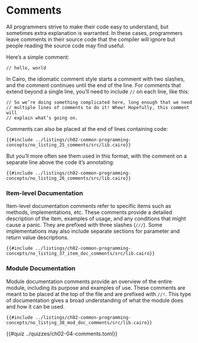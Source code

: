 # Comments

All programmers strive to make their code easy to understand, but sometimes extra explanation is warranted. In these cases, programmers leave comments in their source code that the compiler will ignore but people reading the source code may find useful.

Here’s a simple comment:

```rust,noplayground
// hello, world
```

In Cairo, the idiomatic comment style starts a comment with two slashes, and the comment continues until the end of the line. For comments that extend beyond a single line, you’ll need to include `//` on each line, like this:

```rust,noplayground
// So we’re doing something complicated here, long enough that we need
// multiple lines of comments to do it! Whew! Hopefully, this comment will
// explain what’s going on.
```

Comments can also be placed at the end of lines containing code:

```rust,noplayground
{{#include ../listings/ch02-common-programming-concepts/no_listing_25_comments/src/lib.cairo}}
```

But you’ll more often see them used in this format, with the comment on a separate line above the code it’s annotating:

```rust,noplayground
{{#include ../listings/ch02-common-programming-concepts/no_listing_26_comments/src/lib.cairo}}
```

### Item-level Documentation

Item-level documentation comments refer to specific items such as methods, implementations, etc. These comments provide a detailed description of the item, examples of usage, and any conditions that might cause a panic. They are prefixed with three slashes (`///`). Some implementations may also include separate sections for parameter and return value descriptions.

```rust,noplayground
{{#include ../listings/ch02-common-programming-concepts/no_listing_37_item_doc_comments/src/lib.cairo}}
```

### Module Documentation

Module documentation comments provide an overview of the entire module, including its purpose and examples of use. These comments are meant to be placed at the top of the file and are prefixed with `//!`. This type of documentation gives a broad understanding of what the module does and how it can be used.

```rust,noplayground
{{#include ../listings/ch02-common-programming-concepts/no_listing_38_mod_doc_comments/src/lib.cairo}}
```

{{#quiz ../quizzes/ch02-04-comments.toml}}

